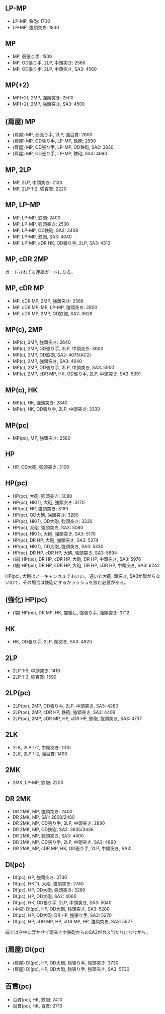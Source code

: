 ## LP-MP

- LP-MP, 鉄砲: 1700
- LP-MP, 強頭突き: 1830

## MP

- MP, 弱張り手: 1500
- MP, OD張り手, 2LP, 中頭突き: 2560
- MP, OD張り手, 2LP, 中頭突き, SA3: 4560

## MP(+2)

- MP(+2), 2MP, 強頭突き: 2500
- MP(+2), 2MP, 強頭突き, SA3: 4500

## (肩屋) MP

- (肩屋) MP, 弱張り手, 2LP, 強百貫: 2600
- (肩屋) MP, OD張り手, LP-MP, 鉄砲: 2990
- (肩屋) MP, OD張り手, LP-MP, OD鉄砲, SA2: 3830
- (肩屋) MP, OD張り手, LP-MP, 鉄砲, SA3: 4690

## MP, 2LP

- MP, 2LP, 中頭突き: 2120
- MP, 2LP 1-2, 強百貫: 2220

## MP, LP-MP

- MP, LP-MP, 鉄砲: 2400
- MP, LP-MP, 強頭突き: 2530
- MP, LP-MP, OD鉄砲, SA2: 3408
- MP, LP-MP, 鉄砲, SA3: 4040
- MP, LP-MP, cDR HK, OD張り手, 2LP, SA3: 4313

## MP, cDR 2MP

ガードされても連続ガードになる。

## MP, cDR MP

- MP, cDR MP, 2MP, 強頭突き: 2588
- MP, cDR MP, MP, LP-MP, 強頭突き: 2800
- MP, cDR MP, 2MP, OD鉄砲, SA2: 3628

## MP(c), 2MP

- MP(c), 2MP, 強頭突き: 2640
- MP(c), 2MP, OD張り手, 2LP, 中頭突き: 3000
- MP(c), 2MP, OD鉄砲, SA2: 4075(AC2)
- MP(c), 2MP, 強頭突き, SA3: 4640
- MP(c), 2MP, OD張り手, 2LP, 中頭突き, SA3: 5000
- MP(c), 2MP, cDR MP, HK, OD張り手, 2LP, 中頭突き, SA3: 5391

## MP(c), HK

- MP(c), HK, 強頭突き: 2840
- MP(c), HK, OD張り手, 2LP, 中頭突き: 3330

## MP(pc)

- MP(pc), MP, 強頭突き: 2580

## HP

- HP, OD大砲, 強頭突き: 3100

## HP(pc)

- HP(pc), 大砲, 強頭突き: 3080
- HP(pc), HK(1), 大砲, 強頭突き: 3170
- HP(pc), HP, 強頭突き: 3180
- HP(pc), OD大砲, 強頭突き: 3280
- HP(pc), HK(1), OD大砲, 強頭突き: 3330
- HP(pc), 大砲, 強頭突き, SA3: 5080
- HP(pc), HK(1), 大砲, 強頭突き, SA3: 5170
- HP(pc), DR HP, 大砲, 強頭突き, SA3: 5274
- HP(pc), HK(1), OD大砲, 強頭突き, SA3: 5330
- HP(pc), DR HP, cDR HP, 大砲, 強頭突き, SA3: 5694
- (端) HP(pc), DR HP, cDR HP, 大砲, DR HP, 中頭突き, SA3: 5976
- (端) HP(pc), DR HP, cDR HP, 大砲, DR HP, cDR HP, 中頭突き, SA3: 6242

HP(pc), 大砲はノーキャンセルでもいい。
遠いと大砲, 頭突き, SA3が繋がらないので、その場合は鉄砲にするかラッシュを挟む必要がある。

## (強化) HP(pc)

- (端) HP(pc), DR MP, HK, 猫騙し, 強張り手, 強頭突き: 3712

## HK

- HK, OD張り手, 2LP, 頭突き, SA3: 4820

## 2LP

- 2LP 1-3, 中頭突き: 1410
- 2LP 1-3, 強百貫: 1590

## 2LP(pc)

- 2LP(pc), 2MP, OD張り手, 2LP, 中頭突き, SA3: 4280
- 2LP(pc), 2MP, cDR HP, 鉄砲, 強頭突き, SA3: 4409
- 2LP(pc), 2MP, cDR MP, HP, cDR HP, 鉄砲, 強頭突き, SA3: 4737

## 2LK

- 2LK, 2LP 1-2, 中頭突き: 1310
- 2LK, 2LP 1-2, 強百貫: 1490

## 2MK

- 2MK, LP-MP, 鉄砲: 2200

## DR 2MK

- DR 2MK, MP, 強頭突き: 2400
- DR 2MK, MP, SA1: 2800/2480
- DR 2MK, MP, OD張り手, 2LP, 中頭突き: 2890
- DR 2MK, MP, OD鉄砲, SA2: 3835/3436
- DR 2MK, MP, 強頭突き, SA3: 4400
- DR 2MK, MP, OD張り手, 2LP, 中頭突き, SA3: 4890
- DR 2MK, MP, cDR MP, HK, OD張り手, 2LP, 中頭突き, SA3:

## DI(pc)

- DI(pc), HP, 強頭突き: 2730
- DI(pc), HK(1), 大砲, 強頭突き: 2740
- DI(pc), HP, OD大砲, 強頭突き: 3280
- DI(pc), HP, OD大砲, SA2: 4060
- DI(pc), HK, OD張り手, 2LP, 中頭突き, SA3: 5040
- (中央) DI(pc), HP, OD大砲, 強頭突き, SA3: 5280
- DI(pc), HP, OD大砲, DR HP, 強張り手, SA3: 5270
- DI(pc), HP, cDR MP, HP, cDR MP, HP, 強頭突き, SA3: 5527

端では空中に浮かせて頭突きや鉄砲からのSA3がカス当たりになりがち。

## (肩屋) DI(pc)

- (肩屋) DI(pc), HP, OD大砲, 強張り手, 強頭突き: 3730
- (肩屋) DI(pc), HP, OD大砲, 強張り手, 強頭突き, SA3: 5730

## 百貫(pc)

- 百貫(pc), HK, 鉄砲: 2410
- 百貫(pc), HK, 百貫: 2710
